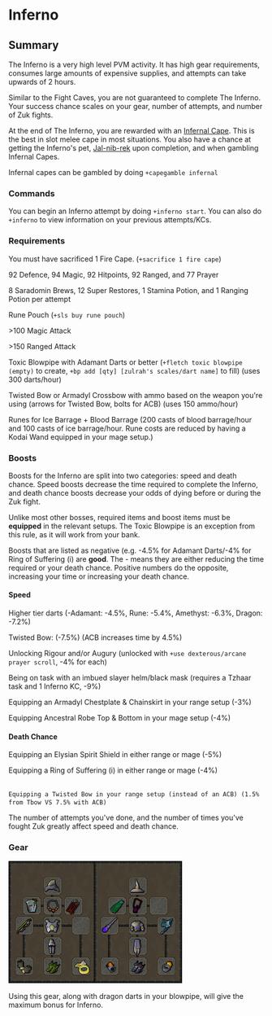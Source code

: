 # Inferno

## Summary

The Inferno is a very high level PVM activity. It has high gear requirements, consumes large amounts of expensive supplies, and attempts can take upwards of 2 hours.    

Similar to the Fight Caves, you are not guaranteed to complete The Inferno. Your success chance scales on your gear, number of attempts, and number of Zuk fights.

At the end of The Inferno, you are rewarded with an [Infernal Cape](https://oldschool.runescape.wiki/w/Infernal_cape). This is the best in slot melee cape in most situations. You also have a chance at getting the Inferno's pet, [Jal-nib-rek](https://oldschool.runescape.wiki/w/Jal-nib-rek) upon completion, and when gambling Infernal Capes.

Infernal capes can be gambled by doing `+capegamble infernal`

### Commands

You can begin an Inferno attempt by doing `+inferno start`. You can also do `+inferno` to view information on your previous attempts/KCs.

### Requirements

You must have sacrificed 1 Fire Cape. (`+sacrifice 1 fire cape`)       

92 Defence, 94 Magic, 92 Hitpoints, 92 Ranged, and 77 Prayer                  

8 Saradomin Brews, 12 Super Restores, 1 Stamina Potion, and 1 Ranging Potion per attempt      

Rune Pouch (`+sls buy rune pouch`)      

\>100 Magic Attack      

\>150 Ranged Attack     

Toxic Blowpipe with Adamant Darts or better (`+fletch toxic blowpipe (empty)` to create,                     `+bp add [qty] [zulrah's scales/dart name]` to fill) (uses 300 darts/hour)   

Twisted Bow or Armadyl Crossbow with ammo based on the weapon you're using (arrows for             Twisted Bow, bolts for ACB) (uses 150 ammo/hour)                             

Runes for Ice Barrage + Blood Barrage (200 casts of blood barrage/hour and 100 casts of ice                                   barrage/hour. Rune costs are reduced by having a Kodai Wand equipped in your mage setup.)                                                                                       

### Boosts

Boosts for the Inferno are split into two categories: speed and death chance. Speed boosts          decrease the time required to complete the Inferno, and death chance boosts decrease your odds of dying before or during the Zuk fight.

Unlike most other bosses, required items and boost items must be **equipped** in the relevant setups. The Toxic Blowpipe is an exception from this rule, as it will work from your bank.

Boosts that are listed as negative (e.g. -4.5% for Adamant Darts/-4% for Ring of Suffering (i) are **good**. The - means they are either reducing the time required or your death chance. Positive numbers do the opposite, increasing your time or increasing your death chance.

#### Speed

Higher tier darts (-Adamant: -4.5%, Rune: -5.4%, Amethyst: -6.3%, Dragon: -7.2%)    

Twisted Bow: (-7.5%) (ACB increases time by 4.5%)                  

Unlocking Rigour and/or Augury (unlocked with `+use dexterous/arcane prayer scroll`, -4% for each)                                                                                  

Being on task with an imbued slayer helm/black mask (requires a Tzhaar task and 1 Inferno KC, -9%)               

Equipping an Armadyl Chestplate & Chainskirt in your range setup (-3%)       

Equipping Ancestral Robe Top & Bottom in your mage setup (-4%)                       

#### Death Chance

Equipping an Elysian Spirit Shield in either range or mage (-5%)      

Equipping a Ring of Suffering (i) in either range or mage (-4%)                     

                                                                                                                                                                                   Equipping a Twisted Bow in your range setup (instead of an ACB) (1.5% from Tbow VS 7.5% with ACB)

The number of attempts you've done, and the number of times you've fought Zuk greatly affect speed and death chance.

### Gear

![](../.gitbook/assets/infernobis.png)

Using this gear, along with dragon darts in your blowpipe, will give the maximum bonus for Inferno.















                                                                                      



